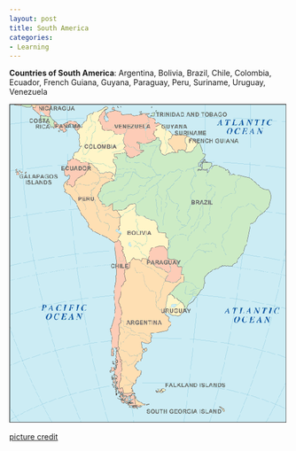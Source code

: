 ```yaml
---
layout: post
title: South America
categories:
- Learning
---
```



**Countries of South America**: Argentina, Bolivia, Brazil, Chile, Colombia, Ecuador, French Guiana, Guyana, Paraguay, Peru, Suriname, Uruguay, Venezuela

![](/img/south-america-map.gif "south-america-map")

[picture credit](http://www.world-atlas.us/south-america-map.gif)
